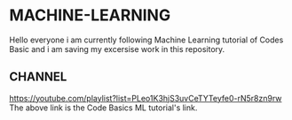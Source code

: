 # MACHINE-LEARNING
Hello everyone i am currently following Machine Learning tutorial of Codes Basic and i am saving my excersise work in this repository.
## CHANNEL
https://youtube.com/playlist?list=PLeo1K3hjS3uvCeTYTeyfe0-rN5r8zn9rw 
The above link is the Code Basics ML tutorial's link.
